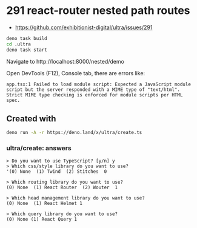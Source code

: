 # 291 react-router nested path routes

- https://github.com/exhibitionist-digital/ultra/issues/291

```bash
deno task build
cd .ultra
deno task start
```

Navigate to http://localhost:8000/nested/demo

Open DevTools (F12), Console tab, there are errors like:

```
app.tsx:1 Failed to load module script: Expected a JavaScript module script but the server responded with a MIME type of "text/html". Strict MIME type checking is enforced for module scripts per HTML spec.
```

## Created with

```bash
deno run -A -r https://deno.land/x/ultra/create.ts
```

### ultra/create: answers

```
> Do you want to use TypeScript? [y/n] y
> Which css/style library do you want to use?
'(0) None  (1) Twind  (2) Stitches  0

> Which routing library do you want to use?
(0) None  (1) React Router  (2) Wouter  1

> Which head management library do you want to use?
(0) None  (1) React Helmet 1

> Which query library do you want to use?
(0) None (1) React Query 1
```
